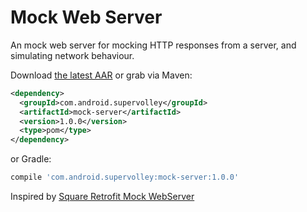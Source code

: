 Mock Web Server
===================

An mock web server for mocking HTTP responses from a server, and simulating network behaviour.


Download [the latest AAR][2] or grab via Maven:
```xml
<dependency>
  <groupId>com.android.supervolley</groupId>
  <artifactId>mock-server</artifactId>
  <version>1.0.0</version>
  <type>pom</type>
</dependency>
```
or Gradle:
```groovy
compile 'com.android.supervolley:mock-server:1.0.0'
```

Inspired by [Square Retrofit Mock WebServer][2]

[1]: https://bintray.com/octaware/super-volley/download_file?file_path=com%2Fandroid%2Fsupervolley%2Fsuper-volley-mock%2F1.0.0%2Fsuper-volley-mock-1.0.0.aar
[2]: https://github.com/square/retrofit/blob/master/retrofit-mock